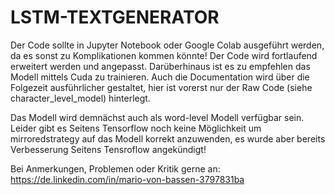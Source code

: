 # LSTM-TEXTGENERATOR

Der Code sollte in Jupyter Notebook oder Google Colab ausgeführt werden, da es sonst zu Komplikationen kommen könnte! 
Der Code wird fortlaufend erweitert werden und angepasst. Darüberhinaus ist es zu empfehlen das Modell mittels Cuda zu trainieren.
Auch die Documentation wird über die Folgezeit ausführlicher gestaltet, hier ist vorerst nur der Raw Code (siehe character_level_model) hinterlegt.

Das Modell wird demnächst auch als word-level Modell verfügbar sein.
Leider gibt es Seitens Tensorflow noch keine Möglichkeit um mirroredstrategy auf das Modell korrekt anzuwenden, es wurde aber bereits Verbesserung Seitens Tensroflow angekündigt!

Bei Anmerkungen, Problemen oder Kritik gerne an:
https://de.linkedin.com/in/mario-von-bassen-3797831ba

